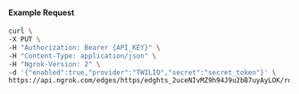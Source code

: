 <!-- Code generated for API Clients. DO NOT EDIT. -->

#### Example Request

```bash
curl \
-X PUT \
-H "Authorization: Bearer {API_KEY}" \
-H "Content-Type: application/json" \
-H "Ngrok-Version: 2" \
-d '{"enabled":true,"provider":"TWILIO","secret":"secret_token"}' \
https://api.ngrok.com/edges/https/edghts_2uceNIvMZ9h94J9u2bB7uyAyLOK/routes/edghtsrt_2uceNKl9ph7M1pNli1lI0ZXKxBR/webhook_verification
```
